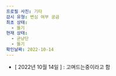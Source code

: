 ```yaml
---
프로필 사진: 기타
감시 유형: 변심 여부 궁금
최초 상태:
  - 뚤기
현재 상태:
  - 균냥단
  - 뚤기
확인날짜: 2022-10-14
---
```

- [ 2022년 10월 14일 ] : 고며드는중이라고 함